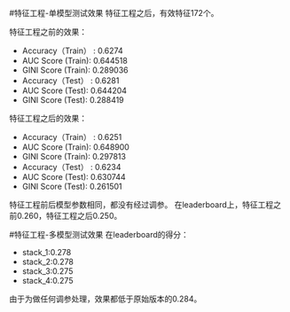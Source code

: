 #特征工程-单模型测试效果
特征工程之后，有效特征172个。

特征工程之前的效果：

* Accuracy（Train） : 0.6274
* AUC Score (Train): 0.644518
* GINI Score (Train): 0.289036
* Accuracy（Test） : 0.6281
* AUC Score (Test): 0.644204
* GINI Score (Test): 0.288419


特征工程之后的效果：

* Accuracy（Train） : 0.6251
* AUC Score (Train): 0.648900
* GINI Score (Train): 0.297813
* Accuracy（Test） : 0.6234
* AUC Score (Test): 0.630744
* GINI Score (Test): 0.261501

特征工程前后模型参数相同，都没有经过调参。
在leaderboard上，特征工程之前0.260，特征工程之后0.250。

#特征工程-多模型测试效果
在leaderboard的得分：

* stack_1:0.278
* stack_2:0.278
* stack_3:0.275
* stack_4:0.275

由于为做任何调参处理，效果都低于原始版本的0.284。